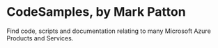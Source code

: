 # CodeSamples, by Mark Patton

Find code, scripts and documentation relating to many Microsoft Azure Products and Services.

